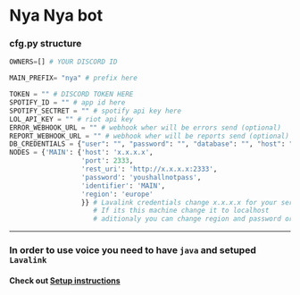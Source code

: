 # Nya Nya bot

### cfg.py structure

```python
OWNERS=[] # YOUR DISCORD ID

MAIN_PREFIX= "nya" # prefix here

TOKEN = "" # DISCORD TOKEN HERE
SPOTIFY_ID = "" # app id here
SPOTIFY_SECTRET = "" # spotify api key here
LOL_API_KEY = "" # riot api key
ERROR_WEBHOOK_URL = "" # webhook wher will be errors send (optional)
REPORT_WEBHOOK_URL = "" # webhook wher will be reports send (optional)
DB_CREDENTIALS = {"user": "", "password": "", "database": "", "host": ""} #postgeresql credentials
NODES = {'MAIN': {'host': 'x.x.x.x',
                  'port': 2333,
                  'rest_uri': 'http://x.x.x.x:2333',
                  'password': 'youshallnotpass',
                  'identifier': 'MAIN',
                  'region': 'europe'
                  }} # Lavalink credentials change x.x.x.x for your server ip
                     # If its this machine change it to localhost
                     # aditionaly you can change region and password or add more nodes
```

---

### In order to use voice you need to have `java` and setuped `Lavalink`

#### Check out [Setup instructions](https://github.com/VASABIcz/bot_framework/tree/master/utils/lavalink_server)
